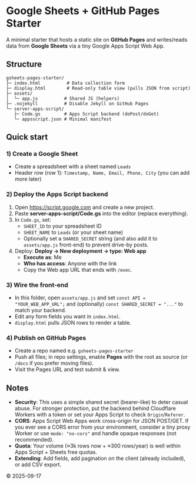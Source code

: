# Google Sheets + GitHub Pages Starter

A minimal starter that hosts a static site on **GitHub Pages** and writes/reads data from **Google Sheets** via a tiny Google Apps Script Web App.

## Structure
```
gsheets-pages-starter/
├─ index.html          # Data collection form
├─ display.html        # Read-only table view (pulls JSON from script)
├─ assets/
│  └─ app.js          # Shared JS (helpers)
├─ .nojekyll          # Disable Jekyll on GitHub Pages
└─ server-apps-script/
   ├─ Code.gs         # Apps Script backend (doPost/doGet)
   └─ appsscript.json # Minimal manifest
```

## Quick start

### 1) Create a Google Sheet
- Create a spreadsheet with a sheet named `Leads`
- Header row (row 1): `Timestamp, Name, Email, Phone, City` (you can add more later)

### 2) Deploy the Apps Script backend
1. Open https://script.google.com and create a new project.
2. Paste **server-apps-script/Code.gs** into the editor (replace everything).
3. In `Code.gs`, set:
   - `SHEET_ID` to your spreadsheet ID
   - `SHEET_NAME` to `Leads` (or your sheet name)
   - Optionally set a `SHARED_SECRET` string (and also add it to `assets/app.js` front-end) to prevent drive-by posts.
4. Deploy: **Deploy → New deployment → type: Web app**
   - **Execute as**: Me
   - **Who has access**: Anyone with the link
   - Copy the Web app URL that ends with `/exec`.

### 3) Wire the front-end
- In this folder, open `assets/app.js` and set `const API = "YOUR_WEB_APP_URL";` and (optionally) `const SHARED_SECRET = "..."` to match your backend.
- Edit any form fields you want in `index.html`.
- `display.html` pulls JSON rows to render a table.

### 4) Publish on GitHub Pages
- Create a repo named e.g. `gsheets-pages-starter`
- Push all files; in repo settings, enable **Pages** with the root as source (or `/docs` if you prefer moving files).
- Visit the Pages URL and test submit & view.

## Notes
- **Security**: This uses a simple shared secret (bearer-like) to deter casual abuse. For stronger protection, put the backend behind Cloudflare Workers with a token or set your Apps Script to check `Origin`/`Referer`.
- **CORS**: Apps Script Web Apps work cross-origin for JSON POST/GET. If you ever see a CORS error from your environment, consider a tiny proxy Worker or use `mode: "no-cors"` and handle opaque responses (not recommended).
- **Quota**: Your volume (≈3k rows now + ≈300 rows/year) is well within Apps Script + Sheets free quotas.
- **Extending**: Add fields, add pagination on the client (already included), or add CSV export.

© 2025-09-17
